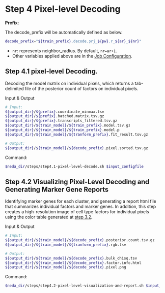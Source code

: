 # Step 4 Pixel-level Decoding

**Prefix**:

The decode_prefix will be automatically defined as below.
```bash
decode_prefix="${train_prefix}.decode.prj_${pw}.r_${ar}_${nr}"
```

* `nr`: represents neighbor_radius. By default, `nr=ar+1`.
* Other variables applied above are in the [Job Configuration](../../prep_input/job_config.md).


## Step 4.1 pixel-level Decoding. 
Decoding the model matrix on individual pixels, which returns a tab-delimited file of the posterior count of factors on individual pixels.

Input & Output
```bash
# Input:
${output_dir}/${prefix}.coordinate_minmax.tsv
${output_dir}/${prefix}.batched.matrix.tsv.gz
${output_dir}/${prefix}.transcripts_filtered.tsv.gz
${output_dir}/${train_model}/${train_prefix}.model.tsv.gz               # Only if the train model is defined as "Seurat"
${output_dir}/${train_model}/${train_prefix}.model.p                    # Only if the train model is defined as "LDA"
${output_dir}/${train_model}/${tranform_prefix}.fit_result.tsv.gz

# Output: 
${output_dir}/${train_model}/${decode_prefix}.pixel.sorted.tsv.gz
```

Command:
```bash
$neda_dir/steps/step4.1-pixel-level-decode.sh $input_configfile
```

## Step 4.2 Visualizing Pixel-Level Decoding and Generating Marker Gene Reports
Identifying marker genes for each cluster, and generating a report html file that summarizes individual factors and marker genes. In addition, this step creates a high-resolution image of cell type factors for individual pixels using the color table generated at [step 3.2](step3-transform.md/#step-32-transform-visualization).

Input & Output
```bash
# Input:
${output_dir}/${train_model}/${decode_prefix}.posterior.count.tsv.gz
${output_dir}/${train_model}/${tranform_prefix}.rgb.tsv

# Output: 
${output_dir}/${train_model}/${decode_prefix}.bulk_chisq.tsv
${output_dir}/${train_model}/${decode_prefix}.factor.info.html
${output_dir}/${train_model}/${decode_prefix}.pixel.png
```

Command:
```bash
$neda_dir/steps/step4.2-pixel-level-visualization-and-report.sh $input_configfile
```